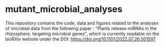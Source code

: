 # mutant_microbial_analyses
This repository contains the code, data and figures related to the analyses of microbial data from the following paper : "Plants release miRNAs in the rhizosphere, targeting microbial genes", which is currently readable on the bioRXiv website under the DOI: https://doi.org/10.1101/2022.07.26.501597
